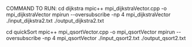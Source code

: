COMMAND TO RUN:
cd dijkstra
mpic++ mpi_dijkstraVector.cpp -o mpi_dijkstraVector
mpirun --oversubscribe -np 4 mpi_dijkstraVector ./input_dijkstra2.txt ./output_dijkstra2.txt

cd quickSort
mpic++ mpi_qsortVector.cpp -o mpi_qsortVector
mpirun --oversubscribe -np 4 mpi_qsortVector ./input_qsort2.txt ./output_qsort2.txt
